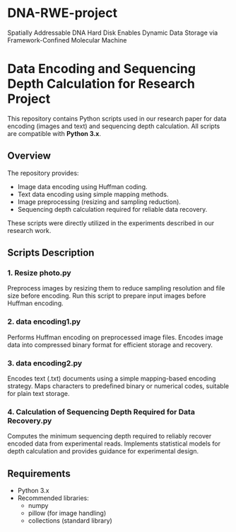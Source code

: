 # DNA-RWE-project
Spatially Addressable DNA Hard Disk Enables Dynamic Data Storage via Framework-Confined Molecular Machine

# Data Encoding and Sequencing Depth Calculation for Research Project

This repository contains Python scripts used in our research paper for data encoding (images and text) and sequencing depth calculation. All scripts are compatible with **Python 3.x**.

## Overview

The repository provides:
- Image data encoding using Huffman coding.
- Text data encoding using simple mapping methods.
- Image preprocessing (resizing and sampling reduction).
- Sequencing depth calculation required for reliable data recovery.

These scripts were directly utilized in the experiments described in our research work.

## Scripts Description

### 1. Resize photo.py
Preprocess images by resizing them to reduce sampling resolution and file size before encoding. Run this script to prepare input images before Huffman encoding.

### 2. data encoding1.py
Performs Huffman encoding on preprocessed image files. Encodes image data into compressed binary format for efficient storage and recovery.

### 3. data encoding2.py
Encodes text (.txt) documents using a simple mapping-based encoding strategy. Maps characters to predefined binary or numerical codes, suitable for plain text storage.

### 4. Calculation of Sequencing Depth Required for Data Recovery.py
Computes the minimum sequencing depth required to reliably recover encoded data from experimental reads. Implements statistical models for depth calculation and provides guidance for experimental design.

## Requirements

- Python 3.x
- Recommended libraries:
  - numpy
  - pillow (for image handling)
  - collections (standard library)

